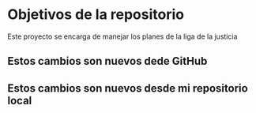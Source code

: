 # Objetivos de la repositorio

Este proyecto se encarga de manejar los planes de la liga de la justicia

## Estos cambios son nuevos dede GitHub
## Estos cambios son nuevos desde mi repositorio local
